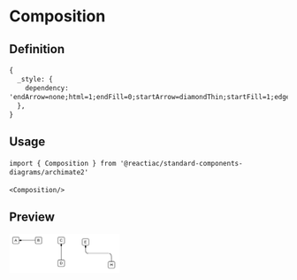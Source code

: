 # Composition

## Definition

```
{
  _style: { 
    dependency: 'endArrow=none;html=1;endFill=0;startArrow=diamondThin;startFill=1;edgeStyle=elbowEdgeStyle;elbow=vertical',
  },
}
```

## Usage

```
import { Composition } from '@reactiac/standard-components-diagrams/archimate2'

<Composition/>
```

## Preview

<img src="./composition.png" width="200"/>
